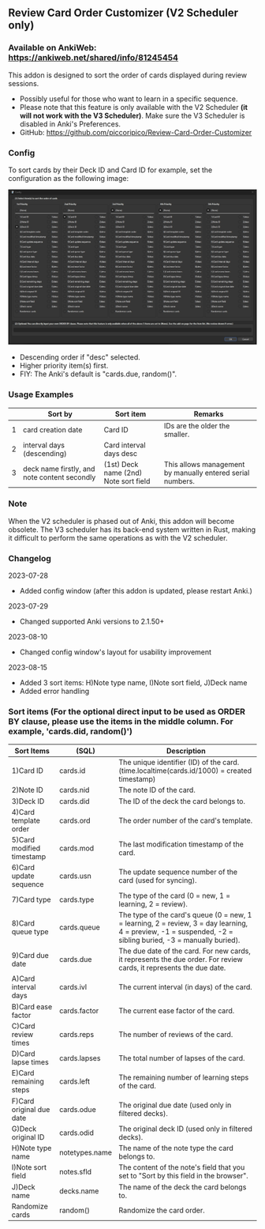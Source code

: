 ## Review Card Order Customizer (V2 Scheduler only)
### Available on AnkiWeb: https://ankiweb.net/shared/info/81245454

This addon is designed to sort the order of cards displayed during review sessions.

- Possibly useful for those who want to learn in a specific sequence.
- Please note that this feature is only available with the V2 Scheduler <b>(it will not work with the V3 Scheduler)</b>. Make sure the V3 Scheduler is disabled in Anki's Preferences.
- GitHub: https://github.com/piccoripico/Review-Card-Order-Customizer

### Config

To sort cards by their Deck ID and Card ID for example, set the configuration as the following image:

<img src="https://github.com/piccoripico/Review-Card-Order-Customizer/raw/main/ConfigWindow.JPG">

- Descending order if "desc" selected.
- Higher priority item(s) first.
- FIY: The Anki's default is "cards.due, random()".

### Usage Examples

|   | Sort by                                      | Sort item                             | Remarks                                                    |
|---|----------------------------------------------|---------------------------------------|------------------------------------------------------------|
| 1 | card creation date                           | Card ID                               | IDs are the older the smaller.                             |
| 2 | interval days (descending)                   | Card interval days desc               |                                                            |
| 3 | deck name firstly, and note content secondly | (1st) Deck name (2nd) Note sort field | This allows management by manually entered serial numbers. |

### Note

When the V2 scheduler is phased out of Anki, this addon will become obsolete. The V3 scheduler has its back-end system written in Rust, making it difficult to perform the same operations as with the V2 scheduler.

### Changelog

2023-07-28
- Added config window (after this addon is updated, please restart Anki.)

2023-07-29
- Changed supported Anki versions to 2.1.50+

2023-08-10
- Changed config window's layout for usability improvement

2023-08-15
- Added 3 sort items: H)Note type name, I)Note sort field, J)Deck name
- Added error handling

### Sort items (For the optional direct input to be used as ORDER BY clause, please use the items in the middle column. For example, 'cards.did, random()')

|         Sort Items        |      (SQL)     |                                                                          Description                                                                          |
|---------------------------|----------------|---------------------------------------------------------------------------------------------------------------------------------------------------------------|
| 1)Card ID                 | cards.id       | The unique identifier (ID) of the card.  (time.localtime(cards.id/1000) = created timestamp)                                                                  |
| 2)Note ID                 | cards.nid      | The note ID of the card.                                                                                                                                      |
| 3)Deck ID                 | cards.did      | The ID of the deck the card belongs to.                                                                                                                       |
| 4)Card template order     | cards.ord      | The order number of the card's template.                                                                                                                      |
| 5)Card modified timestamp | cards.mod      | The last modification timestamp of the card.                                                                                                                  |
| 6)Card update sequence    | cards.usn      | The update sequence number of the card  (used for syncing).                                                                                                   |
| 7)Card type               | cards.type     | The type of the card  (0 = new, 1 = learning, 2 = review).                                                                                                    |
| 8)Card queue type         | cards.queue    | The type of the card's queue  (0 = new, 1 = learning, 2 = review, 3 = day learning, 4 = preview,  -1 = suspended, -2 = sibling buried, -3 = manually buried). |
| 9)Card due date           | cards.due      | The due date of the card.  For new cards, it represents the due order.  For review cards, it represents the due date.                                         |
| A)Card interval days      | cards.ivl      | The current interval (in days) of the card.                                                                                                                   |
| B)Card ease factor        | cards.factor   | The current ease factor of the card.                                                                                                                          |
| C)Card review times       | cards.reps     | The number of reviews of the card.                                                                                                                            |
| D)Card lapse times        | cards.lapses   | The total number of lapses of the card.                                                                                                                       |
| E)Card remaining steps    | cards.left     | The remaining number of learning steps of the card.                                                                                                           |
| F)Card original due date  | cards.odue     | The original due date (used only in filtered decks).                                                                                                          |
| G)Deck original ID        | cards.odid     | The original deck ID (used only in filtered decks).                                                                                                           |
| H)Note type name          | notetypes.name | The name of the note type the card belongs to.                                                                                                                |
| I)Note sort field         | notes.sfld     | The content of the note's field  that you set to "Sort by this field in the browser".                                                                         |
| J)Deck name               | decks.name     | The name of the deck the card belongs to.                                                                                                                     |
| Randomize cards           | random()       | Randomize the card order.                                                                                                                                     |
